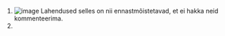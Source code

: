 1) ![image](https://github.com/JoosepPodekrat/Andmeturve2024/assets/144919619/7c566a5e-f53f-4409-b92b-f122a65a233f)
Lahendused selles on nii ennastmõistetavad, et ei hakka neid kommenteerima.
2)
